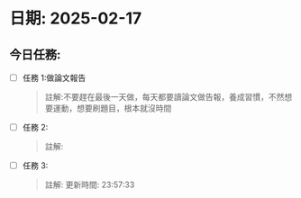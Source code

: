 # 日期: 2025-02-17
## 今日任務:
- [ ] 任務 1:做論文報告
  > 註解:不要趕在最後一天做，每天都要讀論文做告報，養成習慣，不然想要運動，想要刷題目，根本就沒時間
- [ ] 任務 2:
  > 註解:
- [ ] 任務 3:
  > 註解:
更新時間: 23:57:33
